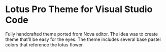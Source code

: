 # Lotus Pro Theme for Visual Studio Code

Fully handcrafted theme ported from Nova editor. The idea was to create theme that'll be easy for the eyes. The theme includes several base pastel colors that reference the lotus flower.
